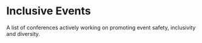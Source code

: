 # Inclusive Events
A list of conferences actively working on promoting event safety, inclusivity and diversity.
